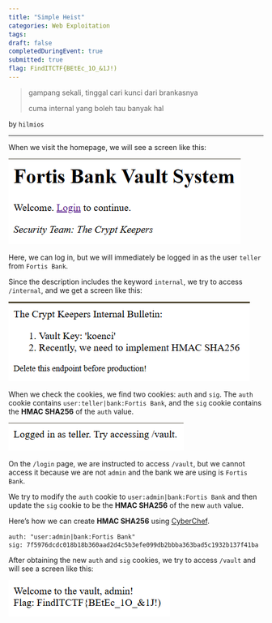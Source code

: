 ```yaml
---
title: "Simple Heist"
categories: Web Exploitation
tags: 
draft: false
completedDuringEvent: true
submitted: true
flag: FindITCTF{BEtEc_1O_&1J!)
---
```

> gampang sekali, tinggal cari kunci dari brankasnya
>
> cuma internal yang boleh tau banyak hal

by `hilmios`

---

When we visit the homepage, we will see a screen like this:

![alt text](image.png)

Here, we can log in, but we will immediately be logged in as the user `teller` from `Fortis Bank`.

Since the description includes the keyword `internal`, we try to access `/internal`, and we get a screen like this:

![alt text](image-1.png)

When we check the cookies, we find two cookies: `auth` and `sig`. The `auth` cookie contains `user:teller|bank:Fortis Bank`, and the `sig` cookie contains the **HMAC SHA256** of the `auth` value.

![alt text](image-2.png)

On the `/login` page, we are instructed to access `/vault`, but we cannot access it because we are not `admin` and the bank we are using is `Fortis Bank`.

We try to modify the `auth` cookie to `user:admin|bank:Fortis Bank` and then update the `sig` cookie to be the **HMAC SHA256** of the new `auth` value.

Here’s how we can create **HMAC SHA256** using [CyberChef](https://gchq.github.io/CyberChef/#recipe=HMAC(%7B'option':'Latin1','string':'koenci'%7D,'SHA256')&input=dXNlcjphZG1pbnxiYW5rOkZvcnRpcyBCYW5r).

```
auth: "user:admin|bank:Fortis Bank"
sig: 7f5976dcdc018b18b360aad2d4c5b3efe099db2bbba363bad5c1932b137f41ba
```

After obtaining the new `auth` and `sig` cookies, we try to access `/vault` and will see a screen like this:

![alt text](image-3.png)
